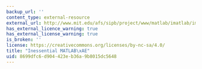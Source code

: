```yaml
---
backup_url: ''
content_type: external-resource
external_url: http://www.mit.edu/afs/sipb/project/www/matlab/imatlab/imatlab.html
has_external_licence_warning: true
has_external_license_warning: true
is_broken: ''
license: https://creativecommons.org/licenses/by-nc-sa/4.0/
title: "Inessential MATLAB\xAE"
uid: 8699dfc6-d904-423e-b36a-9b8015dc5648
---
```

